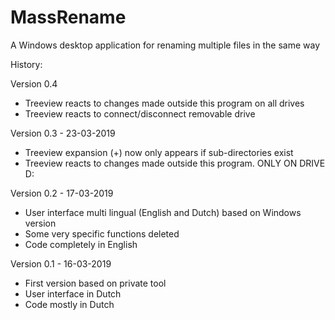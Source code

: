 # MassRename

A Windows desktop application for renaming multiple files in the same way

History:

Version 0.4
-	Treeview reacts to changes made outside this program on all drives
-	Treeview reacts to connect/disconnect removable drive

Version 0.3 - 23-03-2019
-	Treeview expansion (+) now only appears if sub-directories exist
-	Treeview reacts to changes made outside this program. ONLY ON DRIVE D:

Version 0.2 - 17-03-2019
-	User interface multi lingual (English and Dutch) based on Windows version
-	Some very specific functions deleted
-	Code completely in English

Version 0.1 - 16-03-2019
-	First version based on private tool
-	User interface in Dutch
-	Code mostly in Dutch
